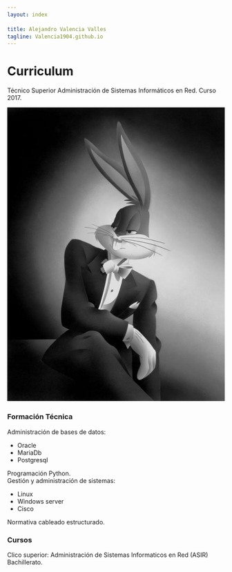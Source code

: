 ```yaml
---
layout: index

title: Alejandro Valencia Valles	
tagline: Valencia1904.github.io
---
```


# Curriculum
Técnico Superior Administración de Sistemas Informáticos en Red. Curso 2017.

![Imagen de Bugbunny](/images/bugs-bunny-en-sus-primeros-ac3b1os.jpg)

### Formación Técnica
Administración de  bases de datos:  

* Oracle  
* MariaDb  
* Postgresql  

Programación Python.  
Gestión y administración de sistemas:  

- Linux  
- Windows server  
- Cisco
  
Normativa cableado estructurado.  


### Cursos
Clico superior: Administración de Sistemas Informaticos en Red (ASIR)
Bachillerato.


